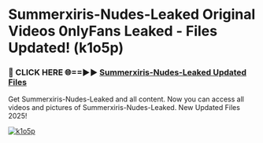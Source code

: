 # Summerxiris-Nudes-Leaked Original Videos 0nlyFans Leaked - Files Updated! (k1o5p)

<h3>🔴 CLICK HERE 🌐==►► <a href="https://tinyurl.com/5h6xmrr3" rel="nofollow">Summerxiris-Nudes-Leaked Updated Files</a></h3>

Get Summerxiris-Nudes-Leaked and all content. Now you can access all videos and pictures of Summerxiris-Nudes-Leaked. New Updated Files 2025!

[![k1o5p](https://i.imgur.com/KVD873Z.gif)](https://tinyurl.com/5h6xmrr3)
